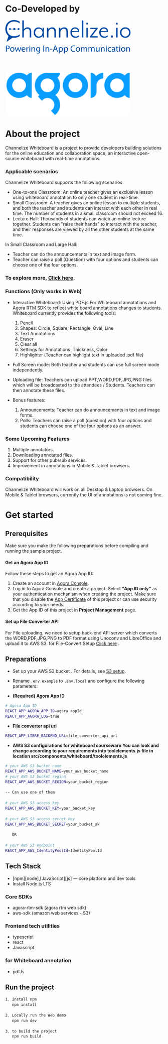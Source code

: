 ﻿# Co-Developed by

<a href='https://channelize.io/'>
<img src='src/assets/Logo-Channelize.png' width='400' />
</a>
<br>
<h1></h1>
<br>
<a href='https://www.agora.io/'>
<img src='src/assets/agoralightblue-1.png' width='400'/>
</a>

# About the project

Channelize Whiteboard is a project to provide developers building solutions for the online education and collaboration space, an interactive open-source whiteboard with real-time annotations.


### Applicable scenarios


Channelize Whiteboard supports the following scenarios:


- One-to-one Classroom: An online teacher gives an exclusive lesson using whiteboard annotation to only one student in real-time.
- Small Classroom: A teacher gives an online lesson to multiple students, and both the teacher and students can interact with each other in real time. The number of students in a small classroom should not exceed 16.
- Lecture Hall: Thousands of students can watch an online lecture together. Students can "raise their hands" to interact with the teacher, and their responses are viewed by all the other students at the same time.


In Small Classroom and Large Hall:
- Teacher can do the announcements in text and image form. 
- Teacher can raise a poll (Question) with four options and students can choose one of the four options.

### To explore more, [Click here](https://whiteboard-demo.channelize.io/).

### Functions (Only works in Web)

- Interactive Whiteboard: Using PDF.js For Whiteboard annotations and Agora RTM SDK to reflect white board annotations changes to students. Whiteboard currently provides the following tools:
    1. Pencil
    2. Shapes: Circle, Square, Rectangle, Oval, Line
    3. Text Annotations
    4. Eraser
    5. Clear all
    6. Settings for Annotations: Thickness, Color
    7. Highlighter (Teacher can highlight text in uploaded .pdf file)

- Full Screen mode: Both teacher and students can use full screen mode independently.
- Uploading file: Teachers can upload PPT,WORD,PDF,JPG,PNG files which will be broadcasted to   the attendees / Students. Teachers can then annotate these files.
- Bonus features:
    1. Announcements: Teacher can do announcements in text and image forms.
    2. Polls: Teachers can raise a poll (question) with four options and students can choose one of the four options as an answer.


### Some Upcoming Features

  1. Multiple annotators.
  2. Downloading annotated files.
  3. Support for other pub/sub services.
  4. Improvement in annotations in Mobile & Tablet browsers.


### Compatibility

Channelize Whiteboard will work on all Desktop & Laptop browsers. On Mobile & Tablet browsers, currently the UI of annotations is not coming fine.



# Get started


   ## Prerequisites

   Make sure you make the following preparations before compiling and running the sample project.

   #### Get an Agora App ID
   Follow these steps to get an Agora App ID:
   1. Create an account in [Agora Console](https://sso.agora.io/v2/signup).
   2. Log in to Agora Console and create a project. Select **"App ID only"** as your authentication mechanism when creating the project. Make  sure that you disable the [App Certificate](https://docs.agora.io/en/Agora%20Platform/token?platform=All%20Platforms#appcertificate) of  this project or can use security according to your needs.
   3. Get the App ID of this project in **Project Management** page.


   #### Set up File Converter API 
   For File uploading, we need to setup back-end API server which converts the WORD,PDF,JPG,PNG to PDF format using Unoconv and LibreOffice and upload it to AWS S3.
   for File-Convert Setup  [Click here](https://github.com/ChannelizeIO/Channelize-Whiteboard-SDK/tree/Node-File-Convertor-API) .

   ## Preparations
   - Set up your AWS S3 bucket . For details, see [S3 setup](https://docs.aws.amazon.com/quickstarts/latest/s3backup/step-1-create-bucket.html).


   - Rename `.env.example` to `.env.local` and configure the following parameters:

   - **(Required) Agora App ID** 
   ```bash
   # Agora App ID
   REACT_APP_AGORA_APP_ID=agora appId
   REACT_APP_AGORA_LOG=true
   ```
   - **File converter api url**
   ```bash
   REACT_APP_LIBRE_BACKEND_URL=file_converter_api_url
   ```

   - **AWS S3 configurations for whiteboard courseware**
      **You can look and change according to your requirements into toolelements.js file in location src/components/whiteboard/toolelements.js**

   ```bash
   # your AWS S3 bucket name
   REACT_APP_AWS_BUCKET_NAME=your_aws_bucket_name
   # your AWS S3 bucket region
   REACT_APP_AWS_BUCKET_REGION=your_bucket_region

   -- Can use one of them

   # your AWS S3 access key
   REACT_APP_AWS_BUCKET_KEY=your_bucket_key

   # your AWS S3 access secret key
   REACT_APP_AWS_BUCKET_SECRET=your_bucket_sk

      OR

   # your AWS S3 endpoint
   REACT_APP_AWS_IdentityPoolId=IdentityPoolId
   ```

   ## Tech Stack
   * [npm][node],[JavaScript][js] — core platform and dev tools
   * Install Node.js LTS

   ### Core SDKs
   - agora-rtm-sdk (agora rtm web sdk)
   - aws-sdk (amazon web services - S3)


   ### Frontend tech utilities
   - typescript
   - react 
   - Javascript


   ### for Whiteboard annotation 
   - pdfJs


   ## Run the project
   ```bash
   1. Install npm
      npm install

   2. Locally run the Web demo
      npm run dev

   3. to build the project
      npm run build
   ```
